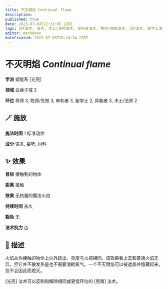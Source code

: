 ```yaml
---
title: 不灭明焰 Continual flame
description: 
published: true
date: 2023-07-03T22:31:05.220Z
tags: 2环法术, 法术, 术士/法师法术, 审判者法术, 牧师/先知法术, 3环法术, 秘学士法术, 异能者法术, 塑能系, 光亮, 导师法术, 白昼子域
editor: markdown
dateCreated: 2023-07-03T20:24:34.295Z
---
```


# **不灭明焰** *Continual flame*

**学派** 塑能系 \[光亮\] 

**领域** 白昼子域 2

**环位** 导师 3, 牧师/先知 3, 审判者 3, 秘学士 2, 异能者 3, 术士/法师 2

## 🪄 施放

**施法时间** 1 标准动作

**成分** 语言, 姿势, 材料

## ✨ 效果 

**目标** 接触到的物体 

**距离** 接触 

**效果** 无热量的魔法火焰 

**持续时间** 永久 

**豁免** 无

**法术抗力** 否

## 📖 描述

火焰从你接触的物体上向外跃出，亮度与火把相同。该效果看上去和普通火焰无异，但它并不散发热量也不需要消耗氧气。一个不灭明焰可以被遮盖并隐藏起来，但不会因此而熄灭。

[光亮] 法术可以反制和解除相同或更低环位的 [黑暗] 法术。
    